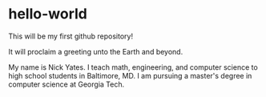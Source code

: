# hello-world

This will be my first github repository!

It will proclaim a greeting unto the Earth and beyond.

My name is Nick Yates. I teach math, engineering, and computer science to high school students in Baltimore, MD. I am pursuing a master's degree in computer science at Georgia Tech.
